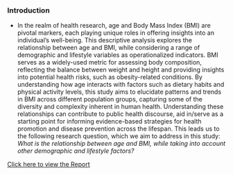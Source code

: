 ### Introduction 
- In the realm of health research, age and Body Mass Index (BMI) are pivotal markers, each playing unique roles in offering insights into an individual’s well-being. This descriptive analysis explores the relationship between age and BMI, while considering a range of demographic and lifestyle variables as operationalized indicators. BMI serves as a widely-used metric for assessing body composition, reflecting the balance between weight and height and providing insights into potential health risks, such as obesity-related conditions. By understanding how age interacts with factors such as dietary habits and physical activity levels, this study aims to elucidate patterns and trends in BMI across different population groups, capturing some of the diversity and complexity inherent in human health. Understanding these relationships can contribute to public health discourse, aid in/serve as a starting point for informing evidence-based strategies for health promotion and disease prevention across the lifespan. This leads us to the following research question, which we aim to address in this study: \
*What is the relationship between age and BMI, while taking into account other demographic and lifestyle factors?*

[Click here to view the Report](lab_report.pdf)
